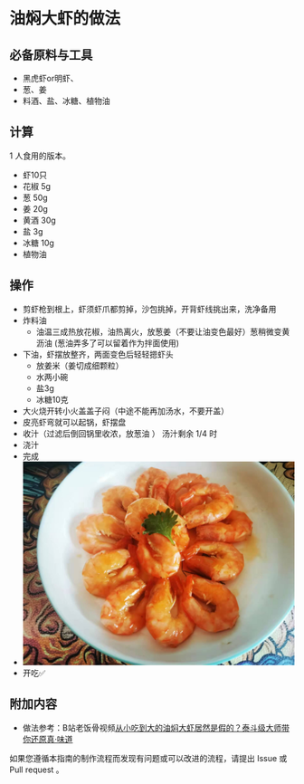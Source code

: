 # 油焖大虾的做法

## 必备原料与工具

- 黑虎虾or明虾、
- 葱、姜
- 料酒、盐、冰糖、植物油

## 计算

 1 人食用的版本。

- 虾10只
- 花椒 5g
- 葱 50g
- 姜 20g
- 黄酒 30g
- 盐 3g
- 冰糖 10g
- 植物油

## 操作

- 剪虾枪到根上，虾须虾爪都剪掉，沙包挑掉，开背虾线挑出来，洗净备用
- 炸料油
    - 油温三成热放花椒，油热离火，放葱姜（不要让油变色最好）葱稍微变黄沥油 (葱油弄多了可以留着作为拌面使用)
- 下油，虾摆放整齐，两面变色后轻轻摁虾头
    - 放姜米（姜切成细颗粒）
    - 水两小碗
    - 盐3g
    - 冰糖10克
- 大火烧开转小火盖盖子闷（中途不能再加汤水，不要开盖）
- 皮亮虾弯就可以起锅，虾摆盘
- 收汁（过滤后倒回锅里收浓，放葱油 ） 汤汁剩余 1/4 时
- 浇汁
- 完成
- ![成品](./油焖大虾.jpg)
- 开吃✅

## 附加内容

- 做法参考：B站老饭骨视频[从小吃到大的油焖大虾居然是假的？泰斗级大师带你还原真·味道](https://www.bilibili.com/video/BV17f4y1W7z9)

如果您遵循本指南的制作流程而发现有问题或可以改进的流程，请提出 Issue 或 Pull request 。
